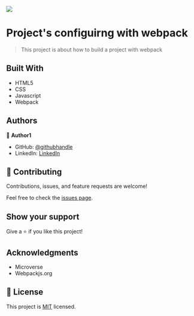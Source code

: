 ![](https://img.shields.io/badge/Microverse-blueviolet)

# Project's configuirng with webpack

> This project is about how to build a project with webpack


## Built With

- HTML5
- CSS
- Javascript
- Webpack

## Authors

👤 **Author1**

- GitHub: [@githubhandle](https://github.com/githubhandle)
- LinkedIn: [LinkedIn](https://linkedin.com/in/linkedinhandle)

## 🤝 Contributing

Contributions, issues, and feature requests are welcome!

Feel free to check the [issues page](../../issues/).

## Show your support

Give a ⭐️ if you like this project!

## Acknowledgments

- Microverse
- Webpackjs.org

## 📝 License

This project is [MIT](./MIT.md) licensed.
